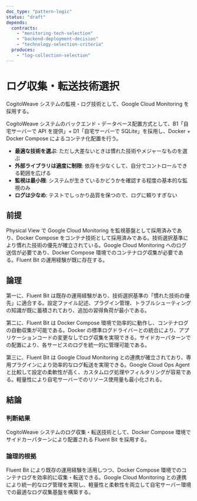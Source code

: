 ```yaml
---
doc_type: "pattern-logic"
status: "draft"
depends:
  contracts:
    - "monitoring-tech-selection"
    - "backend-deployment-decision"
    - "technology-selection-criteria"
  produces:
    - "log-collection-selection"
---
```


# ログ収集・転送技術選択

<!-- PREMISE_BEGIN: monitoring-tech-selection -->

CogitoWeave システムの監視・ログ技術として、Google Cloud Monitoring を採用する。

<!-- PREMISE_END: monitoring-tech-selection -->

<!-- PREMISE_BEGIN: backend-deployment-decision -->

CogitoWeave システムのバックエンド・データベース配置方式として、B1「自宅サーバーで API を提供」+ D1「自宅サーバーで SQLite」を採用し、Docker + Docker Compose によるコンテナ化配置を行う。

<!-- PREMISE_END: backend-deployment-decision -->

<!-- PREMISE_BEGIN: technology-selection-criteria -->

- **最適な技術を選ぶ**: ただし大差ないときは慣れた技術やメジャーなものを選ぶ
- **外部ライブラリは適度に制限**: 依存を少なくして、自分でコントロールできる範囲を広げる
- **監視は最小限**: システムが生きているかどうかを確認する程度の基本的な監視のみ
- **ログは少なめ**: テストでしっかり品質を保つので、ログに頼りすぎない

<!-- PREMISE_END: technology-selection-criteria -->

## 前提

Physical View で Google Cloud Monitoring を監視基盤として採用済みであり、Docker Compose をコンテナ技術として採用済みである。技術選択基準により慣れた技術の優先が確立されている。Google Cloud Monitoring へのログ送信が必要であり、Docker Compose 環境でのコンテナログ収集が必要である。Fluent Bit の運用経験が既に存在する。

## 論理

第一に、Fluent Bit は既存の運用経験があり、技術選択基準の「慣れた技術の優先」に適合する。設定ファイル記述、プラグイン管理、トラブルシューティングの知識が既に蓄積されており、追加の習得負荷が最小である。

第二に、Fluent Bit は Docker Compose 環境で効率的に動作し、コンテナログの自動収集が可能である。Docker の標準ログドライバーとの統合により、アプリケーションコードの変更なしでログ収集を実現できる。サイドカーパターンでの配置により、各サービスのログを統一的に管理可能である。

第三に、Fluent Bit は Google Cloud Monitoring との連携が確立されており、専用プラグインにより効率的なログ転送を実現できる。Google Cloud Ops Agent と比較して設定の柔軟性が高く、カスタムログ処理やフィルタリングが容易である。軽量性により自宅サーバーでのリソース使用量も最小化される。

## 結論

### 判断結果

<!-- GLOBAL_CONCLUSION_BEGIN: log-collection-selection -->

CogitoWeave システムのログ収集・転送技術として、Docker Compose 環境でサイドカーパターンにより配置される Fluent Bit を採用する。

<!-- GLOBAL_CONCLUSION_END: log-collection-selection -->

### 論理的根拠

Fluent Bit により既存の運用経験を活用しつつ、Docker Compose 環境でのコンテナログを効率的に収集・転送できる。Google Cloud Monitoring との連携により統一的なログ管理を実現し、軽量性と柔軟性を両立して自宅サーバー環境での最適なログ収集基盤を構築する。
